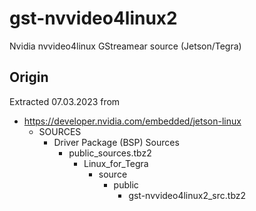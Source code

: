 # gst-nvvideo4linux2

Nvidia nvvideo4linux GStreamear source (Jetson/Tegra)

## Origin

Extracted 07.03.2023 from
- https://developer.nvidia.com/embedded/jetson-linux
  - SOURCES
    - Driver Package (BSP) Sources
      - public_sources.tbz2
        - Linux_for_Tegra
          - source
            - public
              - gst-nvvideo4linux2_src.tbz2

